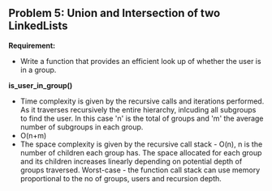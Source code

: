 ## Problem 5: Union and Intersection of two LinkedLists

**Requirement:**

* Write a function that provides an efficient look up of whether the user is in a group. 

**is_user_in_group()**
- Time complexity is given by the recursive calls and iterations performed. As it traverses recursively the entire hierarchy, inlcuding all subgroups to find the user. In this case 'n' is the total of groups and 'm' the average number of subgroups in each group.
 - O(n+m)
- The space complexity is given by the recursive call stack - O(n), n is the number of children each group has. The space allocated for each group and its children increases linearly depending on potential depth of groups traversed. Worst-case - the function call stack can use memory proportional to the no of groups, users and recursion depth.
